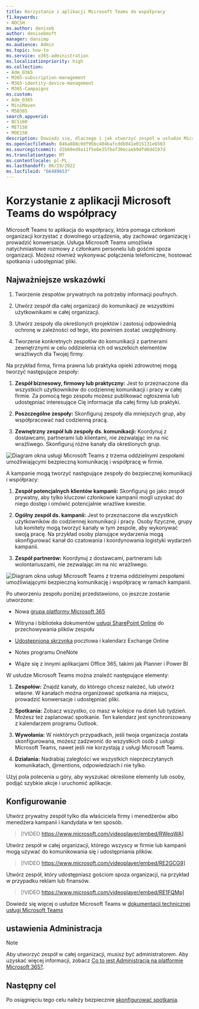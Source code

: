 ```yaml
---
title: Korzystanie z aplikacji Microsoft Teams do współpracy
f1.keywords:
- NOCSH
ms.author: deniseb
author: denisebmsft
manager: dansimp
ms.audience: Admin
ms.topic: how-to
ms.service: o365-administration
ms.localizationpriority: high
ms.collection:
- Adm_O365
- M365-subscription-management
- M365-identity-device-management
- M365-Campaigns
ms.custom:
- Adm_O365
- MiniMaven
- MSB365
search.appverid:
- BCS160
- MET150
- MOE150
description: Dowiedz się, dlaczego i jak utworzyć zespół w usłudze Microsoft Teams, aby twoja mała firma lub kampania mogła współpracować.
ms.openlocfilehash: 046a888c0df95bc404bafcddb041e015131e6503
ms.sourcegitcommit: d1b60ed9a11f5e6e35fbaf30ecaeb9dfd6dd197d
ms.translationtype: MT
ms.contentlocale: pl-PL
ms.lasthandoff: 06/29/2022
ms.locfileid: "66489653"
---
```

# <a name="use-microsoft-teams-for-collaboration"></a>Korzystanie z aplikacji Microsoft Teams do współpracy

Microsoft Teams to aplikacja do współpracy, która pomaga członkom organizacji korzystać z dowolnego urządzenia, aby zachować organizację i prowadzić konwersacje. Usługa Microsoft Teams umożliwia natychmiastowe rozmowy z członkami personelu lub gośćmi spoza organizacji. Możesz również wykonywać połączenia telefoniczne, hostować spotkania i udostępniać pliki.

## <a name="best-practices"></a>Najważniejsze wskazówki

1. Tworzenie zespołów prywatnych na potrzeby informacji poufnych.

1. Utwórz zespół dla całej organizacji do komunikacji ze wszystkimi użytkownikami w całej organizacji.

1. Utwórz zespoły dla określonych projektów i zastosuj odpowiednią ochronę w zależności od tego, kto powinien zostać uwzględniony.

1. Tworzenie konkretnych zespołów do komunikacji z partnerami zewnętrznymi w celu oddzielenia ich od wszelkich elementów wrażliwych dla Twojej firmy.

Na przykład firma, firma prawna lub praktyka opieki zdrowotnej mogą tworzyć następujące zespoły:

1. **Zespół biznesowy, firmowy lub praktyczny:** Jest to przeznaczone dla wszystkich użytkowników do codziennej komunikacji i pracy w całej firmie. Za pomocą tego zespołu możesz publikować ogłoszenia lub udostępniać interesujące Cię informacje dla całej firmy lub praktyki.

1. **Poszczególne zespoły:** Skonfiguruj zespoły dla mniejszych grup, aby współpracować nad codzienną pracą.

1. **Zewnętrzny zespół lub zespoły ds. komunikacji:** Koordynuj z dostawcami, partnerami lub klientami, nie zezwalając im na nic wrażliwego. Skonfiguruj różne kanały dla określonych grup.

![Diagram okna usługi Microsoft Teams z trzema oddzielnymi zespołami umożliwiającymi bezpieczną komunikację i współpracę w firmie.](../media/m365-democracy-teams-business-collab.png)

A kampanie mogą tworzyć następujące zespoły do bezpiecznej komunikacji i współpracy:

1. **Zespół potencjalnych klientów kampanii:** Skonfiguruj go jako zespół prywatny, aby tylko kluczowi członkowie kampanii mogli uzyskać do niego dostęp i omówić potencjalnie wrażliwe kwestie.

2. **Ogólny zespół ds. kampanii:** Jest to przeznaczone dla wszystkich użytkowników do codziennej komunikacji i pracy. Osoby fizyczne, grupy lub komitety mogą tworzyć kanały w tym zespole, aby wykonywać swoją pracę. Na przykład osoby planujące wydarzenia mogą skonfigurować kanał do czatowania i koordynowania logistyki wydarzeń kampanii.

3. **Zespół partnerów:** Koordynuj z dostawcami, partnerami lub wolontariuszami, nie zezwalając im na nic wrażliwego.

![Diagram okna usługi Microsoft Teams z trzema oddzielnymi zespołami umożliwiającymi bezpieczną komunikację i współpracę w ramach kampanii.](../media/m365-democracy-teams-collab.png)

Po utworzeniu zespołu poniżej przedstawiono, co jeszcze zostanie utworzone:

- Nowa [grupa platformy Microsoft 365](/MicrosoftTeams/office-365-groups)

- Witryna i biblioteka dokumentów [usługi SharePoint Online](/MicrosoftTeams/sharepoint-onedrive-interact) do przechowywania plików zespołu

- [Udostępniona skrzynka](/MicrosoftTeams/exchange-teams-interact) pocztowa i kalendarz Exchange Online

- Notes programu OneNote

- Wiąże się z innymi aplikacjami Office 365, takimi jak Planner i Power BI

W usłudze Microsoft Teams można znaleźć następujące elementy:

1. **Zespołów:** Znajdź kanały, do którego chcesz należeć, lub utwórz własne. W kanałach można organizować spotkania na miejscu, prowadzić konwersacje i udostępniać pliki.

2. **Spotkania:** Zobacz wszystko, co masz w kolejce na dzień lub tydzień. Możesz też zaplanować spotkanie. Ten kalendarz jest synchronizowany z kalendarzem programu Outlook.

3. **Wywołania:** W niektórych przypadkach, jeśli twoja organizacja została skonfigurowana, możesz zadzwonić do wszystkich osób z usługi Microsoft Teams, nawet jeśli nie korzystają z usługi Microsoft Teams.

4. **Działania:** Nadrabiaj zaległości we wszystkich nieprzeczytanych komunikatach, @mentions, odpowiedziach i nie tylko.

Użyj pola polecenia u góry, aby wyszukać określone elementy lub osoby, podjąć szybkie akcje i uruchomić aplikacje.

## <a name="set-it-up"></a>Konfigurowanie

Utwórz prywatny zespół tylko dla właściciela firmy i menedżerów albo menedżera kampanii i kandydata w ten sposób.

> [!VIDEO https://www.microsoft.com/videoplayer/embed/RWeqWA]

Utwórz zespół w całej organizacji, którego wszyscy w firmie lub kampanii mogą używać do komunikowania się i udostępniania plików.

> [!VIDEO https://www.microsoft.com/videoplayer/embed/RE2GCG9]

Utwórz zespół, który udostępniasz gościom spoza organizacji, na przykład w przypadku reklam lub finansów.

> [!VIDEO https://www.microsoft.com/videoplayer/embed/RE1FQMp]

Dowiedz się więcej o usłudze Microsoft Teams w [dokumentacji technicznej usługi Microsoft Teams](/microsoftteams/microsoft-teams)

## <a name="admin-settings"></a>ustawienia Administracja

> [!NOTE]
> Aby utworzyć zespół w całej organizacji, musisz być administratorem. Aby uzyskać więcej informacji, zobacz [Co to jest Administracja na platformie Microsoft 365?](https://support.office.com/article/what-is-an-admin-e123627e-4892-4461-b9aa-1b6d57a5cfa4?ui=en-US&rs=en-US&ad=US).

## <a name="next-objective"></a>Następny cel

Po osiągnięciu tego celu należy bezpiecznie [skonfigurować spotkania](set-up-meetings.md).

